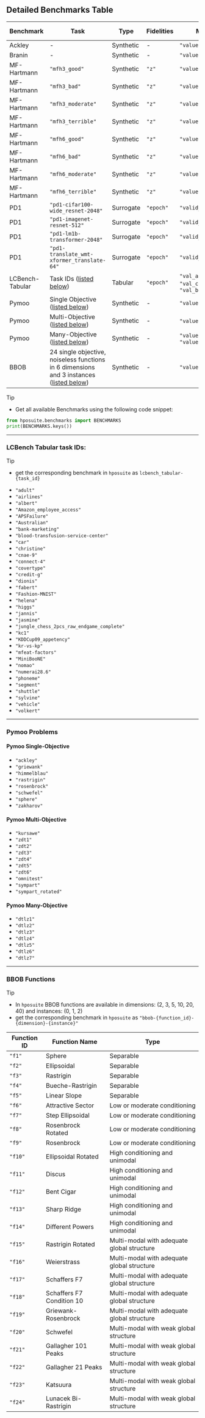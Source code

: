## Detailed Benchmarks Table

| Benchmark       | Task                                         | Type       | Fidelities    | Main Metrics                    | Cost Metrics    |
|-----------------|----------------------------------------------|------------|--------------|----------------------------------|-----------------|
| Ackley          | -                                            | Synthetic  | -            | `"value"`                        | -               |
| Branin          | -                                            | Synthetic  | -            | `"value"`                        | -               |
| MF-Hartmann     | `"mfh3_good"`                                | Synthetic  | `"z"`        | `"value"`                        | `"fid_cost"`    |
| MF-Hartmann     | `"mfh3_bad"`                                 | Synthetic  | `"z"`        | `"value"`                        | `"fid_cost"`    |
| MF-Hartmann     | `"mfh3_moderate"`                            | Synthetic  | `"z"`        | `"value"`                        | `"fid_cost"`    |
| MF-Hartmann     | `"mfh3_terrible"`                            | Synthetic  | `"z"`        | `"value"`                        | `"fid_cost"`    |
| MF-Hartmann     | `"mfh6_good"`                                | Synthetic  | `"z"`        | `"value"`                        | `"fid_cost"`    |
| MF-Hartmann     | `"mfh6_bad"`                                 | Synthetic  | `"z"`        | `"value"`                        | `"fid_cost"`    |
| MF-Hartmann     | `"mfh6_moderate"`                            | Synthetic  | `"z"`        | `"value"`                        | `"fid_cost"`    |
| MF-Hartmann     | `"mfh6_terrible"`                            | Synthetic  | `"z"`        | `"value"`                        | `"fid_cost"`    |
| PD1             | `"pd1-cifar100-wide_resnet-2048"`            | Surrogate  | `"epoch"`    | `"valid_error_rate"`             | `"train_cost"`  |
| PD1             | `"pd1-imagenet-resnet-512"`                  | Surrogate  | `"epoch"`    | `"valid_error_rate"`             | `"train_cost"`  |
| PD1             | `"pd1-lm1b-transformer-2048"`                | Surrogate  | `"epoch"`    | `"valid_error_rate"`             | `"train_cost"`  |
| PD1             | `"pd1-translate_wmt-xformer_translate-64"`   | Surrogate  | `"epoch"`    | `"valid_error_rate"`             | `"train_cost"`  |
| LCBench-Tabular | Task IDs ([listed below](#lcbench-tabular-task-ids)) | Tabular    | `"epoch"`    | `"val_accuracy"`, `"val_cross_entropy"`, `"val_balanced_accuracy"` | `"time"` |
| Pymoo           | Single Objective ([listed below](#pymoo-single-objective))  | Synthetic  | -       | `"value"`                    | -           |
| Pymoo           | Multi-Objective ([listed below](#pymoo-multi-objective))   | Synthetic  | -       | `"value1"`, `"value2"`            | -           |
| Pymoo           | Many-Objective ([listed below](#pymoo-many-objective))    | Synthetic  | -       | `"value1"`, `"value2"`, `"value3"`     | -           |
| BBOB            | 24 single objective, noiseless functions in 6 dimensions and 3 instances ([listed below](#bbob-functions)) | Synthetic | -  | `"value"`       | -        |



> [!TIP]
> * Get all available Benchmarks using the following code snippet:
> ```python 
> from hposuite.benchmarks import BENCHMARKS
> print(BENCHMARKS.keys())
> ```

-----------------------------------------------------------------------------------

### LCBench Tabular task IDs:

> [!TIP]
> * get the corresponding benchmark in `hposuite` as `lcbench_tabular-{task_id}`

- `"adult"`  
- `"airlines"`  
- `"albert"`  
- `"Amazon_employee_access"`  
- `"APSFailure"`  
- `"Australian"`  
- `"bank-marketing"`  
- `"blood-transfusion-service-center"`  
- `"car"`  
- `"christine"`  
- `"cnae-9"`  
- `"connect-4"`  
- `"covertype"`  
- `"credit-g"`  
- `"dionis"`  
- `"fabert"`  
- `"Fashion-MNIST"`  
- `"helena"`  
- `"higgs"`  
- `"jannis"`  
- `"jasmine"`  
- `"jungle_chess_2pcs_raw_endgame_complete"`  
- `"kc1"`  
- `"KDDCup09_appetency"`  
- `"kr-vs-kp"`  
- `"mfeat-factors"`  
- `"MiniBooNE"`  
- `"nomao"`  
- `"numerai28.6"`  
- `"phoneme"`  
- `"segment"`  
- `"shuttle"`  
- `"sylvine"`  
- `"vehicle"`  
- `"volkert"`  

----------------------------------------------------------------

### Pymoo Problems

#### Pymoo Single-Objective  

- `"ackley"`  
- `"griewank"`  
- `"himmelblau"`  
- `"rastrigin"`  
- `"rosenbrock"`  
- `"schwefel"`  
- `"sphere"`  
- `"zakharov"`  

#### Pymoo Multi-Objective  

- `"kursawe"`  
- `"zdt1"`  
- `"zdt2"`  
- `"zdt3"`  
- `"zdt4"`  
- `"zdt5"`  
- `"zdt6"`  
- `"omnitest"`  
- `"sympart"`  
- `"sympart_rotated"`  

#### Pymoo Many-Objective  

- `"dtlz1"`  
- `"dtlz2"`  
- `"dtlz3"`  
- `"dtlz4"`  
- `"dtlz5"`  
- `"dtlz6"`  
- `"dtlz7"`  


-----------------------------------------------------------------------


### BBOB Functions

> [!TIP]
> * In `hposuite` BBOB functions are available in dimensions: (2, 3, 5, 10, 20, 40) and instances: (0, 1, 2)
> * get the corresponding benchmark in `hposuite` as `"bbob-{function_id}-{dimension}-{instance}"`


| Function ID    | Function Name                  | Type                                         |
|----------------|--------------------------------|----------------------------------------------|
| `"f1"`         | Sphere                         | Separable                                    |
| `"f2"`         | Ellipsoidal                    | Separable                                    |
| `"f3"`         | Rastrigin                      | Separable                                    |
| `"f4"`         | Bueche-Rastrigin               | Separable                                    |
| `"f5"`         | Linear Slope                   | Separable                                    |
| `"f6"`         | Attractive Sector              | Low or moderate conditioning                 |
| `"f7"`         | Step Ellipsoidal               | Low or moderate conditioning                 |
| `"f8"`         | Rosenbrock Rotated             | Low or moderate conditioning                 |
| `"f9"`         | Rosenbrock                     | Low or moderate conditioning                 |
| `"f10"`        | Ellipsoidal Rotated            | High conditioning and unimodal               |
| `"f11"`        | Discus                         | High conditioning and unimodal               |
| `"f12"`        | Bent Cigar                     | High conditioning and unimodal               |
| `"f13"`        | Sharp Ridge                    | High conditioning and unimodal               |
| `"f14"`        | Different Powers               | High conditioning and unimodal               |
| `"f15"`        | Rastrigin Rotated              | Multi-modal with adequate global structure   |
| `"f16"`        | Weierstrass                    | Multi-modal with adequate global structure   |
| `"f17"`        | Schaffers F7                   | Multi-modal with adequate global structure   |
| `"f18"`        | Schaffers F7 Condition 10      | Multi-modal with adequate global structure   |
| `"f19"`        | Griewank-Rosenbrock            | Multi-modal with adequate global structure   |
| `"f20"`        | Schwefel                       | Multi-modal with weak global structure       |
| `"f21"`        | Gallagher 101 Peaks            | Multi-modal with weak global structure       |
| `"f22"`        | Gallagher 21 Peaks             | Multi-modal with weak global structure       |
| `"f23"`        | Katsuura                       | Multi-modal with weak global structure       |
| `"f24"`        | Lunacek Bi-Rastrigin           | Multi-modal with weak global structure       |




